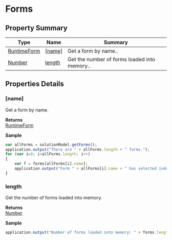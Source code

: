 #  Forms


## Property Summary

| Type                                                  | Name                    | Summary                                                                                                           |
| ----------------------------------------------------- | ----------------------- | ----------------------------------------------------------------------------------------------------------------- |
| [RuntimeForm](Forms/RuntimeForm.md) | [[name]](Forms.md#[name])                   | Get a form by name..                                    |
| [Number](JSLib/Number.md) | [length](Forms.md#length)                   | Get the number of forms loaded into memory..                                    |

## Properties Details

### [name]

Get a form by name.

**Returns**\
[RuntimeForm](Forms/RuntimeForm.md) 


**Sample**

```javascript
var allForms = solutionModel.getForms();
application.output("There are " + allForms.length + " forms.");
for (var i=0; i<allForms.length; i++) 
{
	var f = forms[allForms[i].name];
	application.output("Form " + allForms[i].name + " has selected index " + f.controller.getSelectedIndex());
}
```
### length

Get the number of forms loaded into memory.

**Returns**\
[Number](JSLib/Number.md) 


**Sample**

```javascript
application.output("Number of forms loaded into memory: " + forms.length);
```

